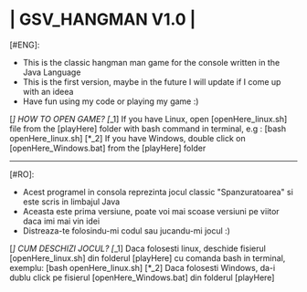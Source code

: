 # |  GSV_HANGMAN V1.0   |

[#ENG]:
   - This is the classic hangman man game for the console written in the Java Language
   - This is the first version, maybe in the future I will update if I come up with an ideea
   - Have fun using my code or playing my game :) 

[*] HOW TO OPEN GAME?
[*_1] If you have Linux, open [openHere_linux.sh] file from the [playHere] folder with bash command in terminal, e.g : [bash openHere_linux.sh]
[*_2] If you have Windows, double click on [openHere_Windows.bat] from the [playHere] folder

------------------------------------------------------------------------------------------------------------------------------------
[#RO]:
   - Acest programel in consola reprezinta jocul classic "Spanzuratoarea" si este scris in limbajul Java
   - Aceasta este prima versiune, poate voi mai scoase versiuni pe viitor daca imi mai vin idei
   - Distreaza-te folosindu-mi codul sau jucandu-mi jocul :)

[*] CUM DESCHIZI JOCUL?
[*_1] Daca folosesti linux, deschide fisierul [openHere_linux.sh] din folderul [playHere] cu comanda bash in terminal, exemplu: [bash openHere_linux.sh] 
[*_2] Daca folosesti Windows, da-i dublu click pe fisierul [openHere_Windows.bat] din folderul
[playHere]